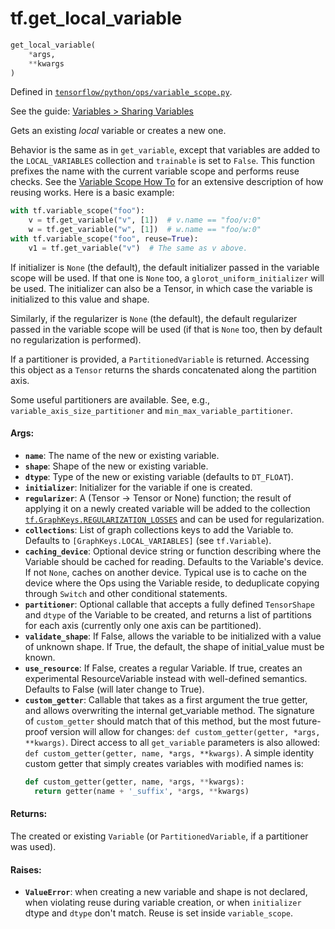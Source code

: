 <div itemscope itemtype="http://developers.google.com/ReferenceObject">
<meta itemprop="name" content="tf.get_local_variable" />
</div>

# tf.get_local_variable

``` python
get_local_variable(
    *args,
    **kwargs
)
```



Defined in [`tensorflow/python/ops/variable_scope.py`](https://www.tensorflow.org/code/tensorflow/python/ops/variable_scope.py).

See the guide: [Variables > Sharing Variables](../../../api_guides/python/state_ops.md#Sharing_Variables)

Gets an existing *local* variable or creates a new one.

Behavior is the same as in `get_variable`, except that variables are
added to the `LOCAL_VARIABLES` collection and `trainable` is set to
`False`.
This function prefixes the name with the current variable scope
and performs reuse checks. See the
[Variable Scope How To](../../../programmers_guide/variables.md)
for an extensive description of how reusing works. Here is a basic example:

```python
with tf.variable_scope("foo"):
    v = tf.get_variable("v", [1])  # v.name == "foo/v:0"
    w = tf.get_variable("w", [1])  # w.name == "foo/w:0"
with tf.variable_scope("foo", reuse=True):
    v1 = tf.get_variable("v")  # The same as v above.
```

If initializer is `None` (the default), the default initializer passed in
the variable scope will be used. If that one is `None` too, a
`glorot_uniform_initializer` will be used. The initializer can also be
a Tensor, in which case the variable is initialized to this value and shape.

Similarly, if the regularizer is `None` (the default), the default regularizer
passed in the variable scope will be used (if that is `None` too,
then by default no regularization is performed).

If a partitioner is provided, a `PartitionedVariable` is returned.
Accessing this object as a `Tensor` returns the shards concatenated along
the partition axis.

Some useful partitioners are available.  See, e.g.,
`variable_axis_size_partitioner` and `min_max_variable_partitioner`.

#### Args:

* <b>`name`</b>: The name of the new or existing variable.
* <b>`shape`</b>: Shape of the new or existing variable.
* <b>`dtype`</b>: Type of the new or existing variable (defaults to `DT_FLOAT`).
* <b>`initializer`</b>: Initializer for the variable if one is created.
* <b>`regularizer`</b>: A (Tensor -> Tensor or None) function; the result of
    applying it on a newly created variable will be added to the collection
    [`tf.GraphKeys.REGULARIZATION_LOSSES`](../tf/GraphKeys.md#REGULARIZATION_LOSSES) and can be used for regularization.
* <b>`collections`</b>: List of graph collections keys to add the Variable to.
    Defaults to `[GraphKeys.LOCAL_VARIABLES]` (see `tf.Variable`).
* <b>`caching_device`</b>: Optional device string or function describing where the
    Variable should be cached for reading.  Defaults to the Variable's
    device.  If not `None`, caches on another device.  Typical use is to
    cache on the device where the Ops using the Variable reside, to
    deduplicate copying through `Switch` and other conditional statements.
* <b>`partitioner`</b>: Optional callable that accepts a fully defined `TensorShape`
    and `dtype` of the Variable to be created, and returns a list of
    partitions for each axis (currently only one axis can be partitioned).
* <b>`validate_shape`</b>: If False, allows the variable to be initialized with a
      value of unknown shape. If True, the default, the shape of initial_value
      must be known.
* <b>`use_resource`</b>: If False, creates a regular Variable. If true, creates an
    experimental ResourceVariable instead with well-defined semantics.
    Defaults to False (will later change to True).
* <b>`custom_getter`</b>: Callable that takes as a first argument the true getter, and
    allows overwriting the internal get_variable method.
    The signature of `custom_getter` should match that of this method,
    but the most future-proof version will allow for changes:
    `def custom_getter(getter, *args, **kwargs)`.  Direct access to
    all `get_variable` parameters is also allowed:
    `def custom_getter(getter, name, *args, **kwargs)`.  A simple identity
    custom getter that simply creates variables with modified names is:
    ```python
    def custom_getter(getter, name, *args, **kwargs):
      return getter(name + '_suffix', *args, **kwargs)
    ```


#### Returns:

  The created or existing `Variable` (or `PartitionedVariable`, if a
  partitioner was used).


#### Raises:

* <b>`ValueError`</b>: when creating a new variable and shape is not declared,
    when violating reuse during variable creation, or when `initializer` dtype
    and `dtype` don't match. Reuse is set inside `variable_scope`.